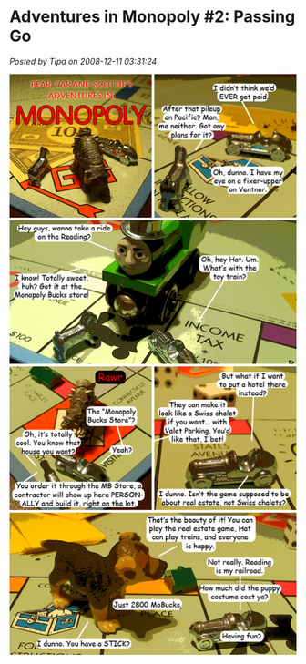 # Adventures in Monopoly #2: Passing Go

*Posted by Tipa on 2008-12-11 03:31:24*

![](../../../uploads/2008/12/moncomix2.jpg "moncomix2")

